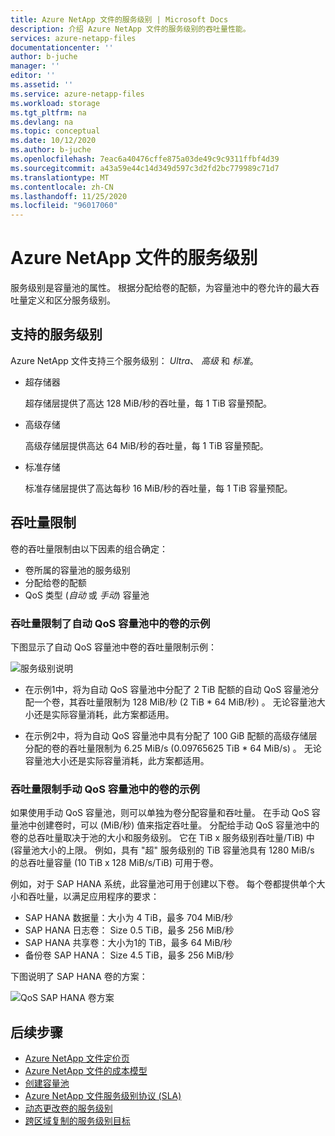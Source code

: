 ```yaml
---
title: Azure NetApp 文件的服务级别 | Microsoft Docs
description: 介绍 Azure NetApp 文件的服务级别的吞吐量性能。
services: azure-netapp-files
documentationcenter: ''
author: b-juche
manager: ''
editor: ''
ms.assetid: ''
ms.service: azure-netapp-files
ms.workload: storage
ms.tgt_pltfrm: na
ms.devlang: na
ms.topic: conceptual
ms.date: 10/12/2020
ms.author: b-juche
ms.openlocfilehash: 7eac6a40476cffe875a03de49c9c9311ffbf4d39
ms.sourcegitcommit: a43a59e44c14d349d597c3d2fd2bc779989c71d7
ms.translationtype: MT
ms.contentlocale: zh-CN
ms.lasthandoff: 11/25/2020
ms.locfileid: "96017060"
---
```

# <a name="service-levels-for-azure-netapp-files"></a>Azure NetApp 文件的服务级别
服务级别是容量池的属性。 根据分配给卷的配额，为容量池中的卷允许的最大吞吐量定义和区分服务级别。

## <a name="supported-service-levels"></a>支持的服务级别

Azure NetApp 文件支持三个服务级别： *Ultra*、 *高级* 和 *标准*。 

* <a name="Ultra"></a>超存储器

    超存储层提供了高达 128 MiB/秒的吞吐量，每 1 TiB 容量预配。 

* <a name="Premium"></a>高级存储

    高级存储层提供高达 64 MiB/秒的吞吐量，每 1 TiB 容量预配。 

* <a name="Standard"></a>标准存储

    标准存储层提供了高达每秒 16 MiB/秒的吞吐量，每 1 TiB 容量预配。

## <a name="throughput-limits"></a>吞吐量限制

卷的吞吐量限制由以下因素的组合确定：
* 卷所属的容量池的服务级别
* 分配给卷的配额  
* QoS 类型 (*自动* 或 *手动*) 容量池  

### <a name="throughput-limit-examples-of-volumes-in-an-auto-qos-capacity-pool"></a>吞吐量限制了自动 QoS 容量池中的卷的示例

下图显示了自动 QoS 容量池中卷的吞吐量限制示例：

![服务级别说明](../media/azure-netapp-files/azure-netapp-files-service-levels.png)

* 在示例1中，将为自动 QoS 容量池中分配了 2 TiB 配额的自动 QoS 容量池分配一个卷，其吞吐量限制为 128 MiB/秒 (2 TiB * 64 MiB/秒) 。 无论容量池大小还是实际容量消耗，此方案都适用。

* 在示例2中，将为自动 QoS 容量池中具有分配了 100 GiB 配额的高级存储层分配的卷的吞吐量限制为 6.25 MiB/s (0.09765625 TiB * 64 MiB/s) 。 无论容量池大小还是实际容量消耗，此方案都适用。

### <a name="throughput-limit-examples-of-volumes-in-a-manual-qos-capacity-pool"></a>吞吐量限制手动 QoS 容量池中的卷的示例 

如果使用手动 QoS 容量池，则可以单独为卷分配容量和吞吐量。 在手动 QoS 容量池中创建卷时，可以 (MiB/秒) 值来指定吞吐量。 分配给手动 QoS 容量池中的卷的总吞吐量取决于池的大小和服务级别。 它在 TiB x 服务级别吞吐量/TiB) 中 (容量池大小的上限。 例如，具有 "超" 服务级别的 TiB 容量池具有 1280 MiB/s 的总吞吐量容量 (10 TiB x 128 MiB/s/TiB) 可用于卷。

例如，对于 SAP HANA 系统，此容量池可用于创建以下卷。 每个卷都提供单个大小和吞吐量，以满足应用程序的要求：

* SAP HANA 数据量：大小为 4 TiB，最多 704 MiB/秒
* SAP HANA 日志卷： Size 0.5 TiB，最多 256 MiB/秒
* SAP HANA 共享卷：大小为1的 TiB，最多 64 MiB/秒
* 备份卷 SAP HANA： Size 4.5 TiB，最多 256 MiB/秒

下图说明了 SAP HANA 卷的方案：

![QoS SAP HANA 卷方案](../media/azure-netapp-files/qos-sap-hana-volume-scenarios.png) 

## <a name="next-steps"></a>后续步骤

- [Azure NetApp 文件定价页](https://azure.microsoft.com/pricing/details/storage/netapp/)
- [Azure NetApp 文件的成本模型](azure-netapp-files-cost-model.md) 
- [创建容量池](azure-netapp-files-set-up-capacity-pool.md)
- [Azure NetApp 文件服务级别协议 (SLA) ](https://azure.microsoft.com/support/legal/sla/netapp/)
- [动态更改卷的服务级别](dynamic-change-volume-service-level.md) 
- [跨区域复制的服务级别目标](cross-region-replication-introduction.md#service-level-objectives)

